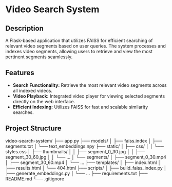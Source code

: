 # Video Search System

## Description
A Flask-based application that utilizes FAISS for efficient searching of relevant video segments based on user queries. The system processes and indexes video segments, allowing users to retrieve and view the most pertinent segments seamlessly.

## Features
- **Search Functionality:** Retrieve the most relevant video segments across all indexed videos.
- **Video Playback:** Integrated video player for viewing selected segments directly on the web interface.
- **Efficient Indexing:** Utilizes FAISS for fast and scalable similarity searches.

## Project Structure

video-search-system/ 
├── app.py 
├── models/ 
│ ├── faiss.index 
│ ├── segments.txt 
│ └── text_embeddings.npy 
├── static/ 
│ ├── css/ 
│ │ └── styles.css 
│ ├── thumbnails/ 
│ │ ├── segment_0_30.jpg 
│ │ ├── segment_30_60.jpg 
│ │ └── ... 
│ └── segments/ 
│ ├── segment_0_30.mp4 
│ ├── segment_30_60.mp4 
│ └── ... 
├── templates/ 
│ ├── index.html 
│ ├── results.html 
│ └── 404.html 
├── scripts/ 
│ ├── build_faiss_index.py 
│ ├── generate_embeddings.py 
│ └── ... 
├── requirements.txt 
├── README.md 
└── .gitignore